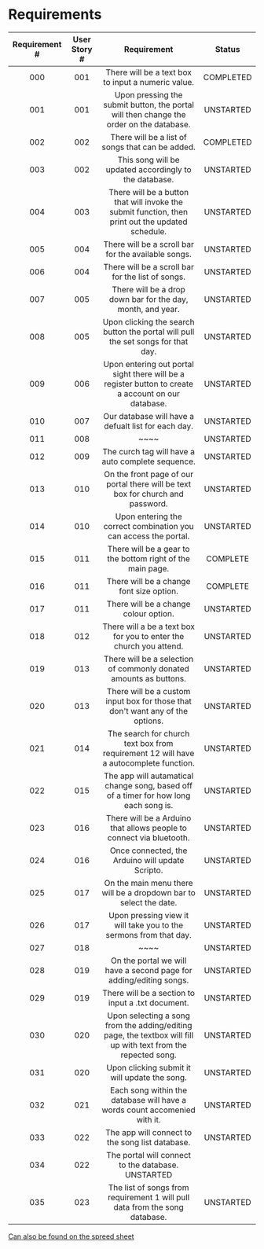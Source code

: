 # Requirements

| Requirement #  | User Story # | Requirement | Status |
|:---:|:---:|:---:|:---:|
| 000 | 001 | There will be a text box to input a numeric value. | COMPLETED |
| 001 | 001 | Upon pressing the submit button, the portal will then change the order on the database. | UNSTARTED |
| 002 | 002 | There will be a list of songs that can be added. | COMPLETED |
| 003 | 002 | This song will be updated accordingly to the database. | UNSTARTED |
| 004 | 003 | There will be a button that will invoke the submit function, then print out the updated schedule. | UNSTARTED |
| 005 | 004 | There will be a scroll bar for the available songs. | UNSTARTED |
| 006 | 004 | There will be a scroll bar for the list of songs. | UNSTARTED |
| 007 | 005 | There will be a drop down bar for the day, month, and year. | UNSTARTED |
| 008 | 005 | Upon clicking the search button the portal will pull the set songs for that day. | UNSTARTED |
| 009 | 006 | Upon entering out portal sight there will be a register button to create a account on our database. | UNSTARTED |
| 010 | 007 | Our database will have a defualt list for each day. | UNSTARTED |
| 011 | 008 | ~~~~ | UNSTARTED |
| 012 | 009 | The curch tag will have a auto complete sequence.	 | UNSTARTED |
| 013 | 010 | On the front page of our portal there will be text box for church and password. | UNSTARTED |
| 014 | 010 | Upon entering the correct combination you can access the portal. | UNSTARTED |
| 015 | 011 | There will be a gear to the bottom right of the main page. | COMPLETE |
| 016 | 011 | There will be a change font size option. | COMPLETE |
| 017 | 011 | There will be a change colour option. | UNSTARTED |
| 018 | 012 | There will a be a text box for you to enter the church you attend. | UNSTARTED |
| 019 | 013 | There will be a selection of commonly donated amounts as buttons. | UNSTARTED |
| 020 | 013 | There will be a custom input box for those that don't want any of the options. | UNSTARTED |
| 021 | 014 | The search for church text box from requirement 12 will have a autocomplete function. | UNSTARTED |
| 022 | 015 | The app will autamatical change song, based off of a timer for how long each song is. | UNSTARTED |
| 023 | 016 | There will be a Arduino that allows people to connect via bluetooth. | UNSTARTED |
| 024 | 016 | Once connected, the Arduino will update Scripto. | UNSTARTED |
| 025 | 017 | On the main menu there will be a dropdown bar to select the date. | UNSTARTED |
| 026 | 017 | Upon pressing view it will take you to the sermons from that day. | UNSTARTED |
| 027 | 018 | ~~~~ | UNSTARTED |
| 028 | 019 | On the portal we will have a second page for adding/editing songs. | UNSTARTED |
| 029 | 019 | There will be a section to input a .txt document. | UNSTARTED |
| 030 | 020 | Upon selecting a song from the adding/editing page, the textbox will fill up with text from the repected song. | UNSTARTED |
| 031 | 020 | Upon clicking submit it will update the song. | UNSTARTED |
| 032 | 021 | Each song within the database will have a words count accomenied with it. | UNSTARTED |
| 033 | 022 | The app will connect to the song list database. | UNSTARTED |
| 034 | 022 | The portal will connect to the database.	UNSTARTED |
| 035 | 023 | The list of songs from requirement 1 will pull data from the song database. | UNSTARTED |

[Can also be found on the spreed sheet](https://docs.google.com/spreadsheets/d/1XN6rKwXLS9GsNlR3xUBHYqMU5o3qh3YpbnUO6bJzAT0/edit#gid=1934002586)
